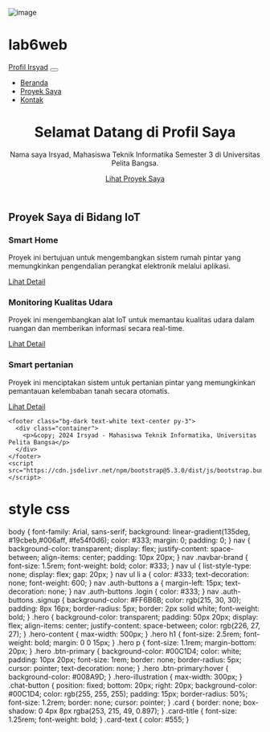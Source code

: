 ![image](https://github.com/user-attachments/assets/21628f3b-c636-4a8e-aca0-134e24549010)

# lab6web

<!DOCTYPE html>
<html lang="id">
<head>
    <meta charset="UTF-8">
    <meta http-equiv="X-UA-Compatible" content="IE=edge">
    <meta name="viewport" content="width=device-width, initial-scale=1.0">
    <title>Profil Irsyad - Mahasiswa Teknik Informatika</title>
    <link href="https://cdn.jsdelivr.net/npm/bootstrap@5.3.0/dist/css/bootstrap.min.css" rel="stylesheet">
    <link rel="stylesheet" href="style.css">
</head>
<body>
    <nav class="navbar navbar-expand-lg navbar-dark bg-primary">
      <div class="container-fluid">
        <a class="navbar-brand" href="#">Profil Irsyad</a>
        <button class="navbar-toggler" type="button" data-bs-toggle="collapse" data-bs-target="#navbarNav" 
          aria-controls="navbarNav" aria-expanded="false" aria-label="Toggle navigation">
          <span class="navbar-toggler-icon"></span>
        </button>
        <div class="collapse navbar-collapse" id="navbarNav">
          <ul class="navbar-nav ms-auto">
            <li class="nav-item">
              <a class="nav-link active" aria-current="page" href="#">Beranda</a>
            </li>
            <li class="nav-item">
              <a class="nav-link" href="#projects">Proyek Saya</a>
            </li>
            <li class="nav-item">
              <a class="nav-link" href="#contact">Kontak</a>
            </li>
          </ul>
        </div>
      </div>
    </nav>
    <header class="bg-light text-center py-5">
      <div class="container">
        <h1 class="display-4">Selamat Datang di Profil Saya</h1>
        <p class="lead">Nama saya Irsyad, Mahasiswa Teknik Informatika Semester 3 di Universitas Pelita Bangsa.</p>
        <a href="#projects" class="btn btn-primary btn-lg">Lihat Proyek Saya</a>
      </div>
    </header>
<main id="projects" class="container my-5">
    <h2 class="text-center mb-4">Proyek Saya di Bidang IoT</h2>
    <div class="row">
      <div class="col-md-4">
        <div class="card h-100">
          <div class="card-body">
            <h3 class="card-title">Smart Home</h3>
            <p class="card-text">Proyek ini bertujuan untuk mengembangkan sistem rumah pintar yang memungkinkan pengendalian perangkat elektronik melalui aplikasi.</p>
            <a href="#" class="btn btn-secondary">Lihat Detail</a>
          </div>
        </div>
      </div>
      <div class="col-md-4">
        <div class="card h-100">
          <div class="card-body">
            <h3 class="card-title">Monitoring Kualitas Udara</h3>
            <p class="card-text">Proyek ini mengembangkan alat IoT untuk memantau kualitas udara dalam ruangan dan memberikan informasi secara real-time.</p>
            <a href="#" class="btn btn-secondary">Lihat Detail</a>
          </div>
        </div>
      </div>
      <div class="col-md-4">
        <div class="card h-100">
          <div class="card-body">
            <h3 class="card-title">Smart pertanian</h3>
            <p class="card-text">Proyek ini menciptakan sistem untuk pertanian pintar yang memungkinkan pemantauan kelembaban tanah secara otomatis.</p>
            <a href="#" class="btn btn-secondary">Lihat Detail</a>
          </div>
        </div>
      </div>
    </div>
  </main>
    
    <footer class="bg-dark text-white text-center py-3">
      <div class="container">
        <p>&copy; 2024 Irsyad - Mahasiswa Teknik Informatika, Universitas Pelita Bangsa</p>
      </div>
    </footer>
    <script src="https://cdn.jsdelivr.net/npm/bootstrap@5.3.0/dist/js/bootstrap.bundle.min.js"></script>
</body>
</html>






# style css

body {
    font-family: Arial, sans-serif;
    background: linear-gradient(135deg,  #19cbeb,#006aff, #fe54f0d6);
    color: #333;
    margin: 0;
    padding: 0;
}
nav {
    background-color: transparent;
    display: flex;
    justify-content: space-between;
    align-items: center;
    padding: 10px 20px;
}
nav .navbar-brand {
    font-size: 1.5rem;
    font-weight: bold;
    color: #333;
}
nav ul {
    list-style-type: none;
    display: flex;
    gap: 20px;
}
nav ul li a {
    color: #333;
    text-decoration: none;
    font-weight: 600;
}
nav .auth-buttons a {
    margin-left: 15px;
    text-decoration: none;
}
nav .auth-buttons .login {
    color: #333;
}
nav .auth-buttons .signup {
    background-color: #FF6B6B;
    color: rgb(215, 30, 30);
    padding: 8px 16px;
    border-radius: 5px;
    border: 2px solid white;
    font-weight: bold;
}
.hero {
    background-color: transparent;
    padding: 50px 20px;
    display: flex;
    align-items: center;
    justify-content: space-between;
    color: rgb(226, 27, 27);
}
.hero-content {
    max-width: 500px;
}
.hero h1 {
    font-size: 2.5rem;
    font-weight: bold;
    margin: 0 0 15px;
}
.hero p {
    font-size: 1.1rem;
    margin-bottom: 20px;
}
.hero .btn-primary {
    background-color: #00C1D4;
    color: white;
    padding: 10px 20px;
    font-size: 1rem;
    border: none;
    border-radius: 5px;
    cursor: pointer;
    text-decoration: none;
}
.hero .btn-primary:hover {
    background-color: #008A9D;
}
.hero-illustration {
    max-width: 300px;
}
.chat-button {
    position: fixed;
    bottom: 20px;
    right: 20px;
    background-color: #00C1D4;
    color: rgb(255, 255, 255);
    padding: 15px;
    border-radius: 50%;
    font-size: 1.2rem;
    border: none;
    cursor: pointer;
}
.card {
    border: none;
    box-shadow: 0 4px 8px rgba(253, 215, 49, 0.897);
}
.card-title {
    font-size: 1.25rem;
    font-weight: bold;
}
.card-text {
    color: #555;
}



